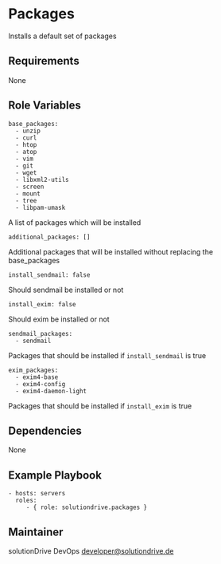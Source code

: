 Packages
========

Installs a default set of packages

Requirements
------------

None

Role Variables
--------------

    base_packages:
      - unzip
      - curl
      - htop
      - atop
      - vim
      - git
      - wget
      - libxml2-utils
      - screen
      - mount
      - tree
      - libpam-umask

A list of packages which will be installed

    additional_packages: []
    
Additional packages that will be installed without replacing the base_packages

    install_sendmail: false
    
Should sendmail be installed or not

    install_exim: false
    
Should exim be installed or not

    sendmail_packages:
      - sendmail
      
Packages that should be installed if `install_sendmail` is true

    exim_packages:
      - exim4-base
      - exim4-config
      - exim4-daemon-light
      
Packages that should be installed if `install_exim` is true

Dependencies
------------

None

Example Playbook
----------------

    - hosts: servers
      roles:
         - { role: solutiondrive.packages }

Maintainer
----------

solutionDrive DevOps <developer@solutiondrive.de>
